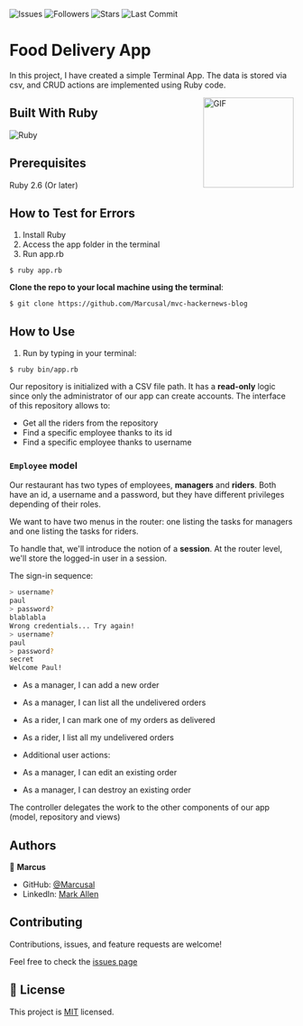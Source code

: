 ![Issues](https://img.shields.io/github/issues/marcusal/food-delivery-app?style=for-the-badge)
![Followers](https://img.shields.io/github/followers/marcusal?style=for-the-badge)
![Stars](https://img.shields.io/github/stars/marcusal?style=for-the-badge)
![Last Commit](https://img.shields.io/github/last-commit/marcusal/food-delivery-app/main?style=for-the-badge)

# Food Delivery App
In this project, I have created a simple Terminal App. The data is stored via csv, and CRUD actions are implemented using Ruby code.

<img align="right" alt="GIF" height="160px" src="https://media.giphy.com/media/dAzkOoCgoFHtCAdFhe/giphy.gif"/>

## Built With Ruby

![Ruby](http://img.shields.io/badge/-Ruby-3776AB?style=flat-square&logo=ruby&logoColor=red)

## Prerequisites

Ruby 2.6 (Or later)

## How to Test for Errors

1. Install Ruby
2. Access the app folder in the terminal
3. Run app.rb
```
$ ruby app.rb
```


__Clone the repo to your local machine using the terminal__:
```
$ git clone https://github.com/Marcusal/mvc-hackernews-blog
```

## How to Use

1. Run by typing in your terminal: 
```
$ ruby bin/app.rb
```
Our repository is initialized with a CSV file path. It has a **read-only** logic since only the administrator of our app can create accounts. The interface of this repository allows to:
- Get all the riders from the repository
- Find a specific employee thanks to its id
- Find a specific employee thanks to username

### `Employee` model

Our restaurant has two types of employees, **managers** and **riders**. Both have an id, a username and a password, but they have different privileges depending of their roles.

We want to have two menus in the router: one listing the tasks for managers and one listing the tasks for riders.

To handle that, we'll introduce the notion of a **session**. At the router level, we'll store the logged-in user in a session.

The sign-in sequence:

```bash
> username?
paul
> password?
blablabla
Wrong credentials... Try again!
> username?
paul
> password?
secret
Welcome Paul!
```
- As a manager, I can add a new order
- As a manager, I can list all the undelivered orders
- As a rider, I can mark one of my orders as delivered
- As a rider, I list all my undelivered orders

- Additional user actions:
- As a manager, I can edit an existing order
- As a manager, I can destroy an existing order

The controller delegates the work to the other components of our app (model, repository and views)

## Authors

👤 **Marcus**

- GitHub: [@Marcusal](https://github.com/Marcusal)
- LinkedIn: [Mark Allen](https://www.linkedin.com/in/marcusa999/)


## Contributing

Contributions, issues, and feature requests are welcome!

Feel free to check the [issues page](https://github.com/Marcusal/mvc-hackernews-blog/issues)

## 📝 License

This project is [MIT](LICENSE) licensed.


